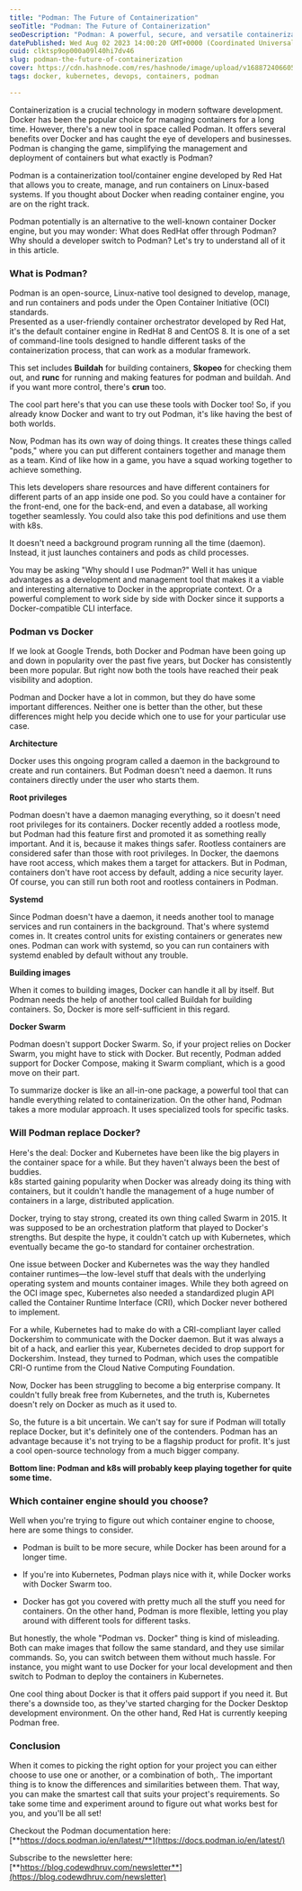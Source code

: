 ```yaml
---
title: "Podman: The Future of Containerization"
seoTitle: "Podman: The Future of Containerization"
seoDescription: "Podman: A powerful, secure, and versatile containerization tool that is potentially the future of containerization."
datePublished: Wed Aug 02 2023 14:00:20 GMT+0000 (Coordinated Universal Time)
cuid: clktsp9op000a09l40hi7dv46
slug: podman-the-future-of-containerization
cover: https://cdn.hashnode.com/res/hashnode/image/upload/v1688724066053/10f16890-5805-4bca-a9a1-2dc9f8121a22.png
tags: docker, kubernetes, devops, containers, podman

---
```


Containerization is a crucial technology in modern software development. Docker has been the popular choice for managing containers for a long time. However, there's a new tool in space called Podman. It offers several benefits over Docker and has caught the eye of developers and businesses. Podman is changing the game, simplifying the management and deployment of containers but what exactly is Podman?

Podman is a containerization tool/container engine developed by Red Hat that allows you to create, manage, and run containers on Linux-based systems. If you thought about Docker when reading container engine, you are on the right track.

Podman potentially is an alternative to the well-known container Docker engine, but you may wonder: What does RedHat offer through Podman? Why should a developer switch to Podman? Let's try to understand all of it in this article.

### **What is Podman?**

Podman is an open-source, Linux-native tool designed to develop, manage, and run containers and pods under the Open Container Initiative (OCI) standards.  
Presented as a user-friendly container orchestrator developed by Red Hat, it's the default container engine in RedHat 8 and CentOS 8. It is one of a set of command-line tools designed to handle different tasks of the containerization process, that can work as a modular framework.

This set includes **Buildah** for building containers, **Skopeo** for checking them out, and **runc** for running and making features for podman and buildah. And if you want more control, there's **crun** too.

The cool part here's that you can use these tools with Docker too! So, if you already know Docker and want to try out Podman, it's like having the best of both worlds.

Now, Podman has its own way of doing things. It creates these things called "pods," where you can put different containers together and manage them as a team. Kind of like how in a game, you have a squad working together to achieve something.

This lets developers share resources and have different containers for different parts of an app inside one pod. So you could have a container for the front-end, one for the back-end, and even a database, all working together seamlessly. You could also take this pod definitions and use them with k8s.

It doesn't need a background program running all the time (daemon). Instead, it just launches containers and pods as child processes.

You may be asking "Why should I use Podman?" Well it has unique advantages as a development and management tool that makes it a viable and interesting alternative to Docker in the appropriate context. Or a powerful complement to work side by side with Docker since it supports a Docker-compatible CLI interface.

### **Podman vs Docker**

If we look at Google Trends, both Docker and Podman have been going up and down in popularity over the past five years, but Docker has consistently been more popular. But right now both the tools have reached their peak visibility and adoption.

Podman and Docker have a lot in common, but they do have some important differences. Neither one is better than the other, but these differences might help you decide which one to use for your particular use case.

**Architecture**

Docker uses this ongoing program called a daemon in the background to create and run containers. But Podman doesn't need a daemon. It runs containers directly under the user who starts them.

**Root privileges**

Podman doesn't have a daemon managing everything, so it doesn't need root privileges for its containers. Docker recently added a rootless mode, but Podman had this feature first and promoted it as something really important. And it is, because it makes things safer. Rootless containers are considered safer than those with root privileges. In Docker, the daemons have root access, which makes them a target for attackers. But in Podman, containers don't have root access by default, adding a nice security layer. Of course, you can still run both root and rootless containers in Podman.

**Systemd**

Since Podman doesn't have a daemon, it needs another tool to manage services and run containers in the background. That's where systemd comes in. It creates control units for existing containers or generates new ones. Podman can work with systemd, so you can run containers with systemd enabled by default without any trouble.

**Building images**

When it comes to building images, Docker can handle it all by itself. But Podman needs the help of another tool called Buildah for building containers. So, Docker is more self-sufficient in this regard.

**Docker Swarm**

Podman doesn't support Docker Swarm. So, if your project relies on Docker Swarm, you might have to stick with Docker. But recently, Podman added support for Docker Compose, making it Swarm compliant, which is a good move on their part.

To summarize docker is like an all-in-one package, a powerful tool that can handle everything related to containerization. On the other hand, Podman takes a more modular approach. It uses specialized tools for specific tasks.

### **Will Podman replace Docker?**

Here's the deal: Docker and Kubernetes have been like the big players in the container space for a while. But they haven't always been the best of buddies.  
k8s started gaining popularity when Docker was already doing its thing with containers, but it couldn't handle the management of a huge number of containers in a large, distributed application.

Docker, trying to stay strong, created its own thing called Swarm in 2015. It was supposed to be an orchestration platform that played to Docker's strengths. But despite the hype, it couldn't catch up with Kubernetes, which eventually became the go-to standard for container orchestration.

One issue between Docker and Kubernetes was the way they handled container runtimes—the low-level stuff that deals with the underlying operating system and mounts container images. While they both agreed on the OCI image spec, Kubernetes also needed a standardized plugin API called the Container Runtime Interface (CRI), which Docker never bothered to implement.

For a while, Kubernetes had to make do with a CRI-compliant layer called Dockershim to communicate with the Docker daemon. But it was always a bit of a hack, and earlier this year, Kubernetes decided to drop support for Dockershim. Instead, they turned to Podman, which uses the compatible CRI-O runtime from the Cloud Native Computing Foundation.

Now, Docker has been struggling to become a big enterprise company. It couldn't fully break free from Kubernetes, and the truth is, Kubernetes doesn't rely on Docker as much as it used to.

So, the future is a bit uncertain. We can't say for sure if Podman will totally replace Docker, but it's definitely one of the contenders. Podman has an advantage because it's not trying to be a flagship product for profit. It's just a cool open-source technology from a much bigger company.

**Bottom line: Podman and k8s will probably keep playing together for quite some time.**

### **Which container engine should you choose?**

Well when you're trying to figure out which container engine to choose, here are some things to consider.

* Podman is built to be more secure, while Docker has been around for a longer time.
    
* If you're into Kubernetes, Podman plays nice with it, while Docker works with Docker Swarm too.
    
* Docker has got you covered with pretty much all the stuff you need for containers. On the other hand, Podman is more flexible, letting you play around with different tools for different tasks.
    

But honestly, the whole "Podman vs. Docker" thing is kind of misleading. Both can make images that follow the same standard, and they use similar commands. So, you can switch between them without much hassle. For instance, you might want to use Docker for your local development and then switch to Podman to deploy the containers in Kubernetes.

One cool thing about Docker is that it offers paid support if you need it. But there's a downside too, as they've started charging for the Docker Desktop development environment. On the other hand, Red Hat is currently keeping Podman free.

### **Conclusion**

When it comes to picking the right option for your project you can either choose to use one or another, or a combination of both,. The important thing is to know the differences and similarities between them. That way, you can make the smartest call that suits your project's requirements. So take some time and experiment around to figure out what works best for you, and you'll be all set!

Checkout the Podman documentation here: [**https://docs.podman.io/en/latest/**](https://docs.podman.io/en/latest/)

Subscribe to the newsletter here: [**https://blog.codewdhruv.com/newsletter**](https://blog.codewdhruv.com/newsletter)